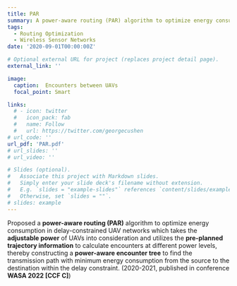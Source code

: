 ```yaml
---
title: PAR
summary: A power-aware routing (PAR) algorithm to optimize energy consumption in delay-constrained UAV networks
tags:
  - Routing Optimization
  - Wireless Sensor Networks
date: '2020-09-01T00:00:00Z'

# Optional external URL for project (replaces project detail page).
external_link: ''

image:
  caption:  Encounters between UAVs
  focal_point: Smart

links:
  # - icon: twitter
  #   icon_pack: fab
  #   name: Follow
  #   url: https://twitter.com/georgecushen
# url_code: ''
url_pdf: 'PAR.pdf'
# url_slides: ''
# url_video: ''

# Slides (optional).
#   Associate this project with Markdown slides.
#   Simply enter your slide deck's filename without extension.
#   E.g. `slides = "example-slides"` references `content/slides/example-slides.md`.
#   Otherwise, set `slides = ""`.
# slides: example
---
```


Proposed a **power-aware routing (PAR)** algorithm to optimize energy consumption in delay-constrained UAV networks which takes the **adjustable power** of UAVs into consideration and utilizes the **pre-planned trajectory information** to calculate encounters at different power levels, thereby constructing a **power-aware encounter tree** to find the transmission path with minimum energy consumption from the source to the destination within the delay constraint. (2020-2021, published in conference **WASA 2022 [CCF C]**)